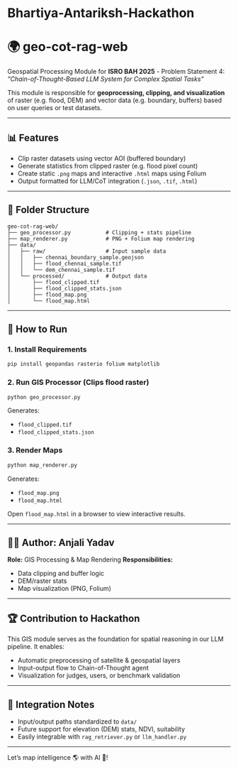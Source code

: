 # Bhartiya-Antariksh-Hackathon
# 🌍 geo-cot-rag-web

Geospatial Processing Module for **ISRO BAH 2025** - Problem Statement 4: *"Chain-of-Thought-Based LLM System for Complex Spatial Tasks"*

This module is responsible for **geoprocessing, clipping, and visualization** of raster (e.g. flood, DEM) and vector data (e.g. boundary, buffers) based on user queries or test datasets.

---

## 📊 Features

* Clip raster datasets using vector AOI (buffered boundary)
* Generate statistics from clipped raster (e.g. flood pixel count)
* Create static `.png` maps and interactive `.html` maps using Folium
* Output formatted for LLM/CoT integration (`.json`, `.tif`, `.html`)

---

## 📂 Folder Structure

```
geo-cot-rag-web/
├── geo_processor.py           # Clipping + stats pipeline
├── map_renderer.py            # PNG + Folium map rendering
├── data/
│   ├── raw/                   # Input sample data
│   │   ├── chennai_boundary_sample.geojson
│   │   ├── flood_chennai_sample.tif
│   │   └── dem_chennai_sample.tif
│   └── processed/             # Output data
│       ├── flood_clipped.tif
│       ├── flood_clipped_stats.json
│       ├── flood_map.png
│       └── flood_map.html
```

---

## 🔧 How to Run

### 1. Install Requirements

```bash
pip install geopandas rasterio folium matplotlib
```

### 2. Run GIS Processor (Clips flood raster)

```bash
python geo_processor.py
```

Generates:

* `flood_clipped.tif`
* `flood_clipped_stats.json`

### 3. Render Maps

```bash
python map_renderer.py
```

Generates:

* `flood_map.png`
* `flood_map.html`

Open `flood_map.html` in a browser to view interactive results.

---

## 🧑‍💼 Author: Anjali Yadav

**Role:** GIS Processing & Map Rendering
**Responsibilities:**

* Data clipping and buffer logic
* DEM/raster stats
* Map visualization (PNG, Folium)

---

## 🏆 Contribution to Hackathon

This GIS module serves as the foundation for spatial reasoning in our LLM pipeline. It enables:

* Automatic preprocessing of satellite & geospatial layers
* Input-output flow to Chain-of-Thought agent
* Visualization for judges, users, or benchmark validation

---

## 🔗 Integration Notes

* Input/output paths standardized to `data/`
* Future support for elevation (DEM) stats, NDVI, suitability
* Easily integrable with `rag_retriever.py` or `llm_handler.py`

---

Let’s map intelligence 🌎 with AI 🧐!
